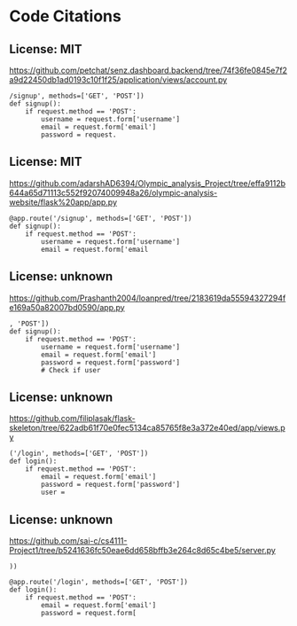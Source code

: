 # Code Citations

## License: MIT
https://github.com/petchat/senz.dashboard.backend/tree/74f36fe0845e7f2a9d22450db1ad0193c10f1f25/application/views/account.py

```
/signup', methods=['GET', 'POST'])
def signup():
    if request.method == 'POST':
        username = request.form['username']
        email = request.form['email']
        password = request.
```


## License: MIT
https://github.com/adarshAD6394/Olympic_analysis_Project/tree/effa9112b644a65d71113c552f92074009948a26/olympic-analysis-website/flask%20app/app.py

```
@app.route('/signup', methods=['GET', 'POST'])
def signup():
    if request.method == 'POST':
        username = request.form['username']
        email = request.form['email
```


## License: unknown
https://github.com/Prashanth2004/loanpred/tree/2183619da55594327294fe169a50a82007bd0590/app.py

```
, 'POST'])
def signup():
    if request.method == 'POST':
        username = request.form['username']
        email = request.form['email']
        password = request.form['password']
        # Check if user
```


## License: unknown
https://github.com/filiplasak/flask-skeleton/tree/622adb61f70e0fec5134ca85765f8e3a372e40ed/app/views.py

```
('/login', methods=['GET', 'POST'])
def login():
    if request.method == 'POST':
        email = request.form['email']
        password = request.form['password']
        user =
```


## License: unknown
https://github.com/sai-c/cs4111-Project1/tree/b5241636fc50eae6dd658bffb3e264c8d65c4be5/server.py

```
))

@app.route('/login', methods=['GET', 'POST'])
def login():
    if request.method == 'POST':
        email = request.form['email']
        password = request.form[
```

